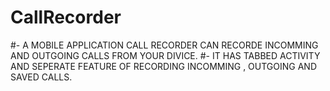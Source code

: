 # CallRecorder


#- A MOBILE APPLICATION CALL RECORDER CAN RECORDE INCOMMING AND OUTGOING CALLS FROM YOUR DIVICE.
#- IT HAS TABBED ACTIVITY AND SEPERATE FEATURE OF RECORDING INCOMMING , OUTGOING AND SAVED CALLS.
